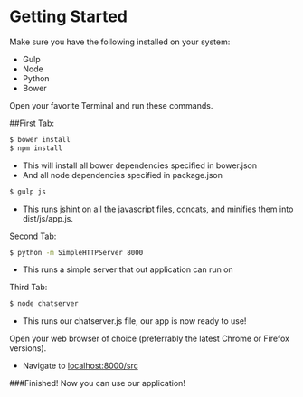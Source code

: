 # Getting Started

Make sure you have the following installed on your system:
* Gulp
* Node
* Python
* Bower

Open your favorite Terminal and run these commands.

##First Tab:
```sh
$ bower install
$ npm install
```
* This will install all bower dependencies specified in bower.json
* And all node dependencies specified in package.json

```sh
$ gulp js
```
* This runs jshint on all the javascript files, concats, and minifies them into dist/js/app.js.

Second Tab:
```sh
$ python -m SimpleHTTPServer 8000
```
* This runs a simple server that out application can run on

Third Tab:
```sh
$ node chatserver
```
* This runs our chatserver.js file, our app is now ready to use!

Open your web browser of choice (preferrably the latest Chrome or Firefox versions).

-   Navigate to [localhost:8000/src]

###Finished! Now you can use our application!



[localhost:8000/src]:localhost:8000/src
